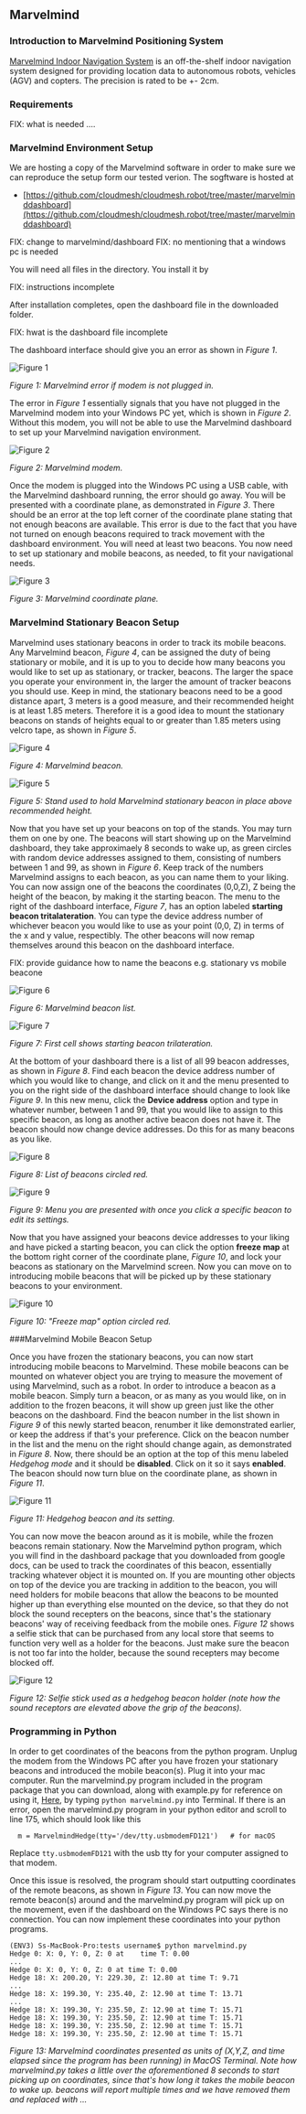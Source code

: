 ## Marvelmind

### Introduction to Marvelmind Positioning System

[Marvelmind Indoor Navigation System](marvelmind.com) is an off-the-shelf indoor navigation system designed for providing location data to autonomous robots, vehicles (AGV) and copters. The precision is rated to be +- 2cm.

### Requirements

FIX: what is needed ....

### Marvelmind Environment Setup

We are hosting a copy of the Marvelmind software in order to make sure we can reproduce the setup form our tested verion. The sogftware is hosted at 

* [https://github.com/cloudmesh/cloudmesh.robot/tree/master/marvelminddashboard](https://github.com/cloudmesh/cloudmesh.robot/tree/master/marvelminddashboard) 

FIX: change to marvelmind/dashboard
FIX: no mentioning that a windows pc is needed

You will need all files in the directory. You install it by 

FIX: instructions incomplete

After installation completes, open the dashboard file in the downloaded folder. 

FIX: hwat is the dashboard file incomplete

The dashboard interface should give you an error as shown in *Figure 1*.

![Figure 1](images/Figure1.png)

*Figure 1: Marvelmind error if modem is not plugged in.*

The error in *Figure 1* essentially signals that you have not plugged in the Marvelmind modem into your Windows PC yet, which is shown in *Figure 2*. Without this modem, you will not be able to use the Marvelmind dashboard to set up your Marvelmind navigation environment.

![Figure 2](images/Figure2.JPG)

*Figure 2: Marvelmind modem.*

Once the modem is plugged into the Windows PC using a USB cable, with the Marvelmind dashboard running, the error should go away. You will be presented with a coordinate plane, as demonstrated in *Figure 3*. There should be an error at the top left corner of the coordinate plane stating that not enough beacons are available. This error is due to the fact that you have not turned on enough beacons  required to track movement with the dashboard environment. You will need at least two beacons. You now need to set up stationary and mobile beacons, as needed, to fit your navigational needs.

![Figure 3](images/Figure3.png)

*Figure 3: Marvelmind coordinate plane.*

### Marvelmind Stationary Beacon Setup

Marvelmind uses stationary beacons in order to track its mobile beacons. Any Marvelmind beacon, *Figure 4*, can be assigned the duty of being stationary or mobile, and it is up to you to decide how many beacons you would like to set up as stationary, or tracker, beacons. The larger the space you operate your environment in, the larger the amount of tracker beacons you should use. Keep in mind, the stationary beacons need to be a good distance apart, 3 meters is a good measure, and their recommended height is at least 1.85 meters. Therefore it is a good idea to mount the stationary beacons on stands of heights equal to or greater than 1.85 meters using velcro tape, as shown in *Figure 5*. 

![Figure 4](images/Figure4.JPG)

*Figure 4: Marvelmind beacon.*

![Figure 5](images/Figure5.JPG)

*Figure 5: Stand used to hold Marvelmind stationary beacon in place above recommended height.*

Now that you have set up your beacons on top of the stands. You may turn them on one by one. The beacons will start showing up on the Marvelmind dashboard, they take approximaely 8 seconds to wake up, as green circles with random device addresses assigned to them, consisting of numbers between 1 and 99, as shown in *Figure 6*. Keep track of the numbers Marvelmind assigns to each beacon, as you can name them to your liking. You can now assign one of the beacons the coordinates (0,0,Z), Z being the height of the beacon, by making it the starting beacon. The menu to the right of the dashboard interface, *Figure 7*, has an option labeled **starting beacon tritalateration**. You can type the device address number of whichever beacon you would like to use as your point (0,0, Z) in terms of the x and y value, respectibly. The other beacons will now remap themselves around this beacon on the dashboard interface.

FIX: provide guidance how to name the beacons e.g. stationary vs mobile beacone

![Figure 6](images/Figure6.png)

*Figure 6: Marvelmind beacon list.*

![Figure 7](images/Figure7.png)

*Figure 7: First cell shows starting beacon trilateration.*

At the bottom of your dashboard there is a list of all 99 beacon addresses, as shown in *Figure 8*. Find each beacon the device address number of which you would like to change, and click on it and the menu presented to you on the right side of the dashboard interface should change to look like *Figure 9*. In this new menu, click the **Device address** option and type in whatever number, between 1 and 99, that you would like to assign to this specific beacon, as long as another active beacon does not have it. The beacon should now change device addresses. Do this for as many beacons as you like.

![Figure 8](images/Figure8.png)

*Figure 8: List of beacons circled red.*

![Figure 9](images/Figure9.png)

*Figure 9: Menu you are presented with once you click a specific beacon to edit its settings.*

Now that you have assigned your beacons device addresses to your liking and have picked a starting beacon, you can click the option **freeze map** at the bottom right corner of the coordinate plane, *Figure 10*, and lock your beacons as stationary on the Marvelmind screen. Now you can move on to introducing mobile beacons that will be picked up by these stationary beacons to your environment.

![Figure 10](images/Figure10.png)

*Figure 10: "Freeze map" option circled red.*

###Marvelmind Mobile Beacon Setup

Once you have frozen the stationary beacons, you can now start introducing mobile beacons to Marvelmind. These mobile beacons can be mounted on whatever object you are trying to measure the movement of using Marvelmind, such as a robot. In order to introduce a beacon as a mobile beacon. Simply turn a beacon, or as many as you would like, on in addition to the frozen beacons, it will show up green just like the other beacons on the dashboard. Find the beacon number in the list shown in *Figure 9* of this newly started beacon, renumber it like demonstrated earlier, or keep the address if that's your preference. Click on the beacon number in the list and the menu on the right should change again, as demonstrated in *Figure 8*. Now, there should be an option at the top of this menu labeled *Hedgehog mode* and it should be **disabled**. Click on it so it says **enabled**. The beacon should now turn blue on the coordinate plane, as shown in *Figure 11*.

![Figure 11](images/Figure11.png)

*Figure 11: Hedgehog beacon and its setting.*

You can now move the beacon around as it is mobile, while the frozen beacons remain stationary. Now the Marvelmind python program, which you will find in the dashboard package that you downloaded from google docs, can be used to track the coordinates of this beacon, essentially tracking whatever object it is mounted on. If you are mounting other objects on top of the device you are tracking in addition to the beacon, you will need holders for mobile beacons that allow the beacons to be mounted higher up than everything else mounted on the device, so that they do not block the sound recepters on the beacons, since that's the stationary beacons' way of receiving feedback from the mobile ones. *Figure 12* shows a selfie stick that can be purchased from any local store that seems to function very well as a holder for the beacons. Just make sure the beacon is not too far into the holder, because the sound recepters may become blocked off.

![Figure 12](images/Figure12.JPG)

*Figure 12: Selfie stick used as a hedgehog beacon holder (note how the sound receptors are elevated above the grip of the beacons).*

### Programming in Python

In order to get coordinates of the beacons from the python program. Unplug the modem from the Windows PC after you have frozen your stationary beacons and introduced the mobile beacon(s). Plug it into your mac computer. Run the marvelmind.py program included in the program package that you can download, along with example.py for reference on using it, [Here](https://github.com/cloudmesh/cloudmesh.robot/tree/master/tests), by typing `python marvelmind.py` into Terminal. If there is an error, open the marvelmind.py program in your python editor and scroll to line 175, which should look like this

	  m = MarvelmindHedge(tty='/dev/tty.usbmodemFD121')   # for macOS
	  
Replace `tty.usbmodemFD121` with the usb tty for your computer assigned to that modem.

Once this issue is resolved, the program should start outputting coordinates of the remote beacons, as shown in *Figure 13*. You can now move the remote beacon(s) around and the marvelmind.py program will pick up on the movement, even if the dashboard on the Windows PC says there is no connection. You can now implement these coordinates into your python programs.

	(ENV3) Ss-MacBook-Pro:tests username$ python marvelmind.py
	Hedge 0: X: 0, Y: 0, Z: 0 at 	time T: 0.00
	...
	Hedge 0: X: 0, Y: 0, Z: 0 at time T: 0.00
	Hedge 18: X: 200.20, Y: 229.30, Z: 12.80 at time T: 9.71
	...
	Hedge 18: X: 199.30, Y: 235.40, Z: 12.90 at time T: 13.71
	...
	Hedge 18: X: 199.30, Y: 235.50, Z: 12.90 at time T: 15.71
	Hedge 18: X: 199.30, Y: 235.50, Z: 12.90 at time T: 15.71
	Hedge 18: X: 199.30, Y: 235.50, Z: 12.90 at time T: 15.71
	Hedge 18: X: 199.30, Y: 235.50, Z: 12.90 at time T: 15.71

*Figure 13: Marvelmind coordinates presented as units of (X,Y,Z, and time elapsed since the program has been running) in MacOS Terminal. Note how marvelmind.py takes a little over the aforementioned 8 seconds to start picking up on coordinates, since that's how long it takes the mobile beacon to wake up. beacons will report multiple times and we have removed them and replaced with ...*
